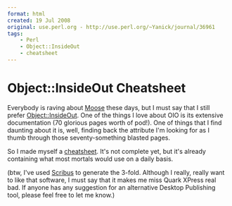 ```yaml
---
format: html
created: 19 Jul 2008
original: use.perl.org - http://use.perl.org/~Yanick/journal/36961
tags: 
    - Perl
    - Object::InsideOut
    - cheatsheet
---
```


# Object::InsideOut Cheatsheet

<p>Everybody is raving about <a href="http://search.cpan.org/~stevan/Moose/" rel="nofollow">Moose</a> these days, but I must say that
I still prefer
<a href="http://search.cpan.org/~jdhedden/Object-InsideOut" rel="nofollow">Object::InsideOut</a>.  One of the things I love about
OIO is its extensive documentation
(70 glorious pages worth of pod!).  One of things that I find daunting about it is,
well,
finding back the attribute I'm looking for as I thumb through
those seventy-something blasted pages. </p><p>So I made myself a
<a href="http://babyl.dyndns.org/perl/oio/oio-cheatsheet.pdf" rel="nofollow">cheatsheet</a>. It's not
complete yet, but it's already containing what most mortals
would use on a daily basis.</p><p>(btw, I've used <a href="http://www.scribus.net/" rel="nofollow">Scribus</a>
to generate the 3-fold.  Although I really,
really want to like that software, I must say that it makes me
miss Quark XPress real bad.  If anyone has any suggestion for an
alternative Desktop Publishing tool, please feel free to let me know.)</p>
